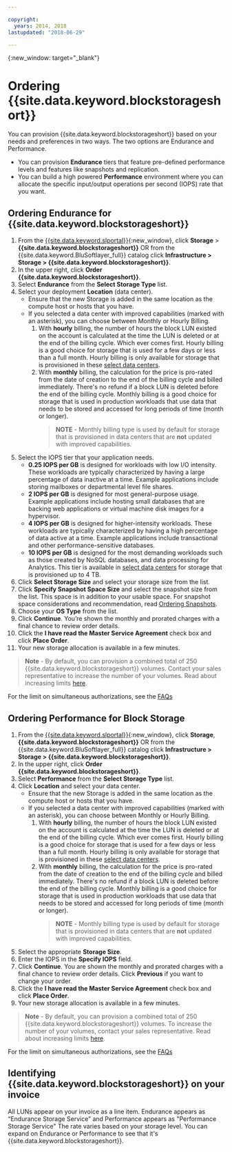 ```yaml
---

copyright:
  years: 2014, 2018
lastupdated: "2018-06-29"

---
```

{:new_window: target="_blank"}

# Ordering {{site.data.keyword.blockstorageshort}}

You can provision {{site.data.keyword.blockstorageshort}} based on your needs and preferences in two ways. The two options are Endurance and Performance.

- You can provision **Endurance** tiers that feature pre-defined performance levels and features like snapshots and replication. 
- You can build a high powered **Performance** environment where you can allocate the specific input/output operations per second (IOPS) rate that you want.

## Ordering Endurance for {{site.data.keyword.blockstorageshort}}

1. From the [{{site.data.keyword.slportal}}](https://control.softlayer.com/){:new_window}, click **Storage** > **{{site.data.keyword.blockstorageshort}}** OR from the {{site.data.keyword.BluSoftlayer_full}} catalog click **Infrastructure > Storage > {{site.data.keyword.blockstorageshort}}**.
2. In the upper right, click **Order {{site.data.keyword.blockstorageshort}}**.
3. Select **Endurance** from the **Select Storage Type** list.
4. Select your deployment **Location** (data center).
   - Ensure that the new Storage is added in the same location as the compute host or hosts that you have.
   - If you selected a data center with improved capabilities (marked with an asterisk), you can choose between Monthly or Hourly Billing. 
     1. With **hourly** billing, the number of hours the block LUN existed on the account is calculated at the time the LUN is deleted or at the end of the billing cycle. Which ever comes first. Hourly billing is a good choice for storage that is used for a few days or less than a full month. Hourly billing is only available for storage that is provisioned in these [select data centers](new-ibm-block-and-file-storage-location-and-features.html). 
     2. With **monthly** billing, the calculation for the price is pro-rated from the date of creation to the end of the billing cycle and billed immediately. There's no refund if a block LUN is deleted before the end of the billing cycle. Monthly billing is a good choice for storage that is used in production workloads that use data that needs to be stored and accessed for long periods of time (month or longer).
        >**NOTE** - Monthly billing type is used by default for storage that is provisioned in data centers that are **not** updated with improved capabilities.
5. Select the IOPS tier that your application needs.
    - **0.25 IOPS per GB** is designed for workloads with low I/O intensity. These workloads are typically characterized by having a large percentage of data inactive at a time. Example applications include storing mailboxes or departmental level file shares.
    - **2 IOPS per GB** is designed for most general-purpose usage. Example applications include hosting small databases that are backing web applications or virtual machine disk images for a hypervisor.
    - **4 IOPS per GB** is designed for higher-intensity workloads. These workloads are typically characterized by having a high percentage of data active at a time. Example applications include transactional and other performance-sensitive databases.
    - **10 IOPS per GB** is designed for the most demanding workloads such as those created by NoSQL databases, and data processing for Analytics. This tier is available in [select data centers](new-ibm-block-and-file-storage-location-and-features.html) for storage that is provisioned up to 4 TB.
6. Click **Select Storage Size** and select your storage size from the list.
7. Click **Specify Snapshot Space Size** and select the snapshot size from the list. This space is in addition to your usable space. For snapshot space considerations and recommendation, read [Ordering Snapshots](ordering-snapshots.html).
8. Choose your **OS Type** from the list.
9. Click **Continue**. You’re shown the monthly and prorated charges with a final chance to review order details.
10. Click the **I have read the Master Service Agreement** check box and click **Place Order**.
11. Your new storage allocation is available in a few minutes.

>**Note** - By default, you can provision a combined total of 250 {{site.data.keyword.blockstorageshort}} volumes. Contact your sales representative to increase the number of your volumes. Read about increasing limits [here](managing-storage-limits.html).

For the limit on simultaneous authorizations, see the [FAQs](BlockStorageFAQ.html)
 
## Ordering Performance for Block Storage

1. From the [{{site.data.keyword.slportal}}](https://control.softlayer.com/){:new_window}, click **Storage**, **{{site.data.keyword.blockstorageshort}}** OR from the {{site.data.keyword.BluSoftlayer_full}} catalog click **Infrastructure > Storage > {{site.data.keyword.blockstorageshort}}**.
2. In the upper right, click **Order {{site.data.keyword.blockstorageshort}}**.
3. Select **Performance** from the **Select Storage Type** list.
4. Click **Location** and select your data center.
   - Ensure that the new Storage is added in the same location as the compute host or hosts that you have.
   - If you selected a data center with improved capabilities (marked with an asterisk), you can choose between Monthly or Hourly Billing. 
     1. With **hourly** billing, the number of hours the block LUN existed on the account is calculated at the time the LUN is deleted or at the end of the billing cycle. Which ever comes first. Hourly billing is a good choice for storage that is used for a few days or less than a full month. Hourly billing is only available for storage that is provisioned in these [select data centers](new-ibm-block-and-file-storage-location-and-features.html). 
     2. With **monthly** billing, the calculation for the price is pro-rated from the date of creation to the end of the billing cycle and billed immediately. There's no refund if a block LUN is deleted before the end of the billing cycle. Monthly billing is a good choice for storage that is used in production workloads that use data that needs to be stored and accessed for long periods of time (month or longer).
        >**NOTE** - Monthly billing type is used by default for storage that is provisioned in data centers that are **not** updated with improved capabilities.
5. Select the appropriate **Storage Size**.
6. Enter the IOPS in the **Specify IOPS** field.
7. Click **Continue**. You are shown the monthly and prorated charges with a final chance to review order details. Click **Previous** if you want to change your order.
8. Click the **I have read the Master Service Agreement** check box and click **Place Order**.
9. Your new storage allocation is available in a few minutes.

>**Note** - By default, you can provision a combined total of 250 {{site.data.keyword.blockstorageshort}} volumes. To increase the number of your volumes, contact your sales representative. Read about increasing limits [here](managing-storage-limits.html).

For the limit on simultaneous authorizations, see the [FAQs](BlockStorageFAQ.html)

## Identifying {{site.data.keyword.blockstorageshort}} on your invoice

All LUNs appear on your invoice as a line item. Endurance appears as “Endurance Storage Service” and Performance appears as "Performance Storage Service" The rate varies based on your storage level. You can expand on Endurance or Performance to see that it's {{site.data.keyword.blockstorageshort}}.
